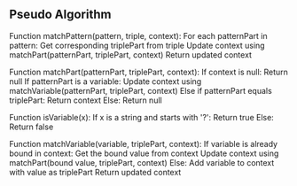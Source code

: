 ## Pseudo Algorithm


Function matchPattern(pattern, triple, context):
    For each patternPart in pattern:
        Get corresponding triplePart from triple
        Update context using matchPart(patternPart, triplePart, context)
    Return updated context

Function matchPart(patternPart, triplePart, context):
    If context is null:
        Return null
    If patternPart is a variable:
        Update context using matchVariable(patternPart, triplePart, context)
    Else if patternPart equals triplePart:
        Return context
    Else:
        Return null

Function isVariable(x):
    If x is a string and starts with '?':
        Return true
    Else:
        Return false

Function matchVariable(variable, triplePart, context):
    If variable is already bound in context:
        Get the bound value from context
        Update context using matchPart(bound value, triplePart, context)
    Else:
        Add variable to context with value as triplePart
        Return updated context
